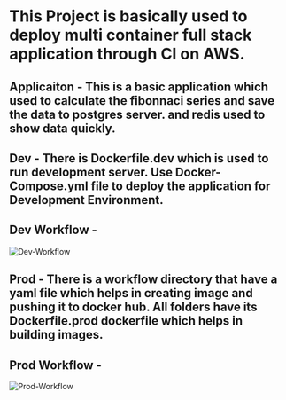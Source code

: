 # This Project is basically used to deploy multi container full stack application through CI on AWS.

## Applicaiton - This is a basic application which used to calculate the fibonnaci series and save the data to postgres server. and redis used to show data quickly.
## Dev - There is Dockerfile.dev which is used to run development server. Use Docker-Compose.yml file to deploy the application for Development Environment.

## Dev Workflow - 
![Dev-Workflow](https://github.com/nirdeshkumar02/docker-advanaced-app-multi-container/blob/master/Dev.png)

## Prod - There is a workflow directory that have a yaml file which helps in creating image and pushing it to docker hub. All folders have its Dockerfile.prod dockerfile which helps in building images.

## Prod Workflow - 
![Prod-Workflow](https://github.com/nirdeshkumar02/docker-advanaced-app-multi-container/blob/master/prod.png)

